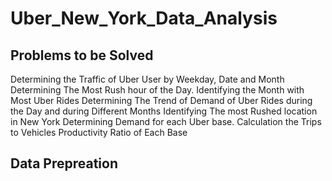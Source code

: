 # Uber_New_York_Data_Analysis
## Problems to be Solved

Determining the Traffic of Uber User by Weekday, Date and Month
Determining The Most Rush hour of the Day.
Identifying the Month with Most Uber Rides
Determining The Trend of Demand of Uber Rides during the Day and during Different Months
Identifying The most Rushed location in New York
Determining Demand for each Uber base.
Calculation the Trips to Vehicles Productivity Ratio of Each Base

## Data Prepreation

